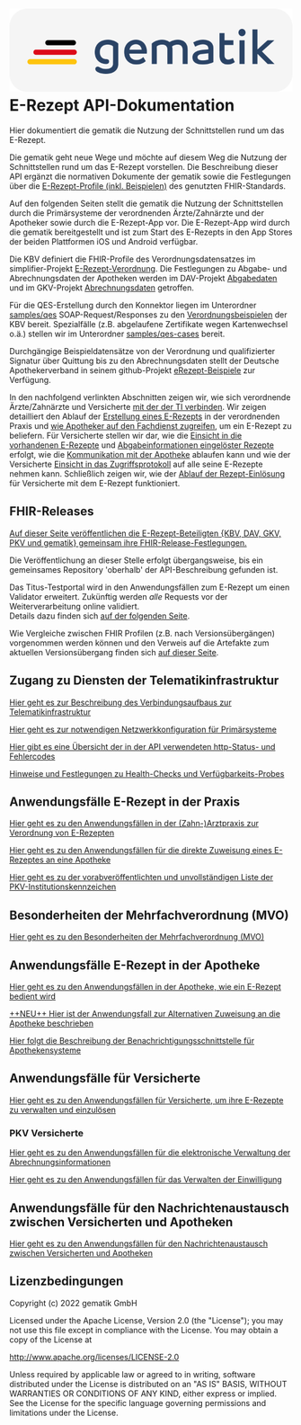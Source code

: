 # ![gematik logo](images/gematik_logo.png) E-Rezept API-Dokumentation

Hier dokumentiert die gematik die Nutzung der Schnittstellen rund um das E-Rezept.

Die gematik geht neue Wege und möchte auf diesem Weg die Nutzung der Schnittstellen rund um das E-Rezept vorstellen. Die Beschreibung dieser API ergänzt die normativen Dokumente der gematik sowie die Festlegungen über die [E-Rezept-Profile (inkl. Beispielen)](https://simplifier.net/erezept-workflow) des genutzten FHIR-Standards.

Auf den folgenden Seiten stellt die gematik die Nutzung der Schnittstellen durch die Primärsysteme der verordnenden Ärzte/Zahnärzte und der Apotheker sowie durch die E-Rezept-App vor.
Die E-Rezept-App wird durch die gematik bereitgestellt und ist zum Start des E-Rezepts in den App Stores der beiden Plattformen iOS und Android verfügbar.

Die KBV definiert die FHIR-Profile des Verordnungsdatensatzes im simplifier-Projekt [E-Rezept-Verordnung](https://simplifier.net/erezept). Die Festlegungen zu Abgabe- und Abrechnungsdaten der Apotheken werden im DAV-Projekt [Abgabedaten](https://simplifier.net/erezeptabgabedaten) und im GKV-Projekt [Abrechnungsdaten](https://simplifier.net/eRezeptAbrechnungsdaten) getroffen.

Für die QES-Erstellung durch den Konnektor liegen im Unterordner [samples/qes](samples/qes) SOAP-Request/Responses zu den [Verordnungsbeispielen](https://simplifier.net/erezept/~resources?category=Example&exampletype=Bundle) der KBV bereit. Spezialfälle (z.B. abgelaufene Zertifikate wegen Kartenwechsel o.ä.) stellen wir im Unterordner [samples/qes-cases](samples/qes-cases) bereit.

Durchgängige Beispieldatensätze von der Verordnung und qualifizierter Signatur über Quittung bis zu den Abrechnungsdaten stellt der Deutsche Apothekerverband in seinem github-Projekt [
eRezept-Beispiele](https://github.com/DAV-ABDA/eRezept-Beispiele/tree/v1.0.0) zur Verfügung.

In den nachfolgend verlinkten Abschnitten zeigen wir, wie sich verordnende Ärzte/Zahnärzte und Versicherte [mit der der TI verbinden](docs/authentisieren.adoc). Wir zeigen detailliert den Ablauf der [Erstellung eines E-Rezepts](docs/erp_bereitstellen.adoc) in der verordnenden Praxis und [wie Apotheker auf den Fachdienst zugreifen](docs/erp_abrufen.adoc), um ein E-Rezept zu beliefern. Für Versicherte stellen wir dar, wie die [Einsicht in die vorhandenen E-Rezepte](docs/erp_versicherte.adoc) und [Abgabeinformationen eingelöster Rezepte](docs/erp_versicherte.adoc) erfolgt, wie die [Kommunikation mit der Apotheke](docs/erp_communication.adoc) ablaufen kann und wie der Versicherte [Einsicht in das Zugriffsprotokoll](docs/erp_versicherte.adoc) auf alle seine E-Rezepte nehmen kann. Schließlich zeigen wir, wie der [Ablauf der Rezept-Einlösung](docs/erp_versicherte.adoc) für Versicherte mit dem E-Rezept funktioniert.

## FHIR-Releases

[Auf dieser Seite veröffentlichen die E-Rezept-Beteiligten {KBV, DAV, GKV, PKV und gematik} gemeinsam ihre FHIR-Release-Festlegungen.](docs/erp_fhirversion.adoc)

Die Veröffentlichung an dieser Stelle erfolgt übergangsweise, bis ein gemeinsames Repository 'oberhalb' der API-Beschreibung gefunden ist.

Das Titus-Testportal wird in den Anwendungsfällen zum E-Rezept um einen Validator erweitert. Zukünftig werden *alle* Requests vor der Weiterverarbeitung online validiert.  
Details dazu finden sich [auf der folgenden Seite](docs/erp_validation.adoc).

Wie Vergleiche zwischen FHIR Profilen (z.B. nach Versionsübergängen) vorgenommen werden können und den Verweis auf die Artefakte zum aktuellen Versionsübergang finden sich [auf dieser Seite](docs/erp_fhirversion_changes.adoc).

## Zugang zu Diensten der Telematikinfrastruktur

[Hier geht es zur Beschreibung des Verbindungsaufbaus zur Telematikinfrastruktur](docs/authentisieren.adoc)

[Hier geht es zur notwendigen Netzwerkkonfiguration für Primärsysteme](docs/ti_configuration.adoc)

[Hier gibt es eine Übersicht der in der API verwendeten http-Status- und Fehlercodes](docs/erp_statuscodes.adoc)

[Hinweise und Festlegungen zu Health-Checks und Verfügbarkeits-Probes](docs/erp_ps_probing.adoc)

## Anwendungsfälle E-Rezept in der Praxis

[Hier geht es zu den Anwendungsfällen in der (Zahn-)Arztpraxis zur Verordnung von E-Rezepten](docs/erp_bereitstellen.adoc)

[Hier geht es zu den Anwendungsfällen für die direkte Zuweisung eines E-Rezeptes an eine Apotheke](docs/erp_steuerung_durch_le.adoc)

[Hier geht es zu der vorabveröffentlichten und unvollständigen Liste der PKV-Institutionskennzeichen](docs/pkv_ik_numbers.adoc)

## Besonderheiten der Mehrfachverordnung (MVO)

[Hier geht es zu den Besonderheiten der Mehrfachverordnung (MVO)](docs/erp_versicherte_mvo.adoc)

## Anwendungsfälle E-Rezept in der Apotheke

[Hier geht es zu den Anwendungsfällen in der Apotheke, wie ein E-Rezept bedient wird](docs/erp_abrufen.adoc)

[++NEU++ Hier ist der Anwendungsfall zur Alternativen Zuweisung an die Apotheke beschrieben](docs/erp_alternative_zuweisung.adoc)

[Hier folgt die Beschreibung der Benachrichtigungsschnittstelle für Apothekensysteme](docs/erp_notification_avs.adoc)

## Anwendungsfälle für Versicherte

[Hier geht es zu den Anwendungsfällen für Versicherte, um ihre E-Rezepte zu verwalten und einzulösen](docs/erp_versicherte.adoc)

### PKV Versicherte

[Hier geht es zu den Anwendungsfällen für die elektronische Verwaltung der Abrechnungsinformationen](docs/erp_chargeItem.adoc)

[Hier geht es zu den Anwendungsfällen für das Verwalten der Einwilligung](docs/erp_consent.adoc)

## Anwendungsfälle für den Nachrichtenaustausch zwischen Versicherten und Apotheken

[Hier geht es zu den Anwendungsfällen für den Nachrichtenaustausch zwischen Versicherten und Apotheken](docs/erp_communication.adoc)

## Lizenzbedingungen

Copyright (c) 2022 gematik GmbH

Licensed under the Apache License, Version 2.0 (the "License");
you may not use this file except in compliance with the License.
You may obtain a copy of the License at

<http://www.apache.org/licenses/LICENSE-2.0>

Unless required by applicable law or agreed to in writing, software
distributed under the License is distributed on an "AS IS" BASIS,
WITHOUT WARRANTIES OR CONDITIONS OF ANY KIND, either express or implied.
See the License for the specific language governing permissions and
limitations under the License.
